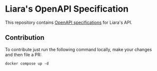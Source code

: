 # Liara's OpenAPI Specification

This repository contains [OpenAPI specifications](https://openapi.liara.ir/) for Liara's API.

## Contribution

To contribute just run the following command locally, make your changes and then file a PR:


```
docker compose up -d
```
